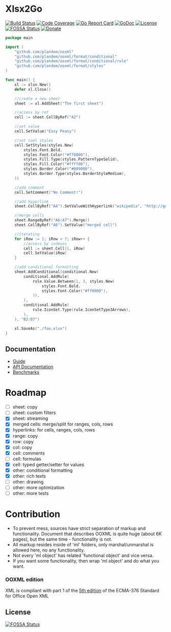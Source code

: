 # Xlsx2Go
[![Build Status](https://travis-ci.org/plandem/xlsx.svg?branch=master)](https://travis-ci.org/plandem/xlsx)
[![Code Coverage](https://codecov.io/gh/plandem/xlsx/branch/master/graph/badge.svg)](https://codecov.io/gh/plandem/xlsx) 
[![Go Report Card](https://goreportcard.com/badge/github.com/plandem/ooxml)](https://goreportcard.com/report/github.com/plandem/ooxml)
[![GoDoc](https://godoc.org/github.com/plandem/ooxml?status.svg)](https://godoc.org/github.com/plandem/ooxml)
[![License](http://img.shields.io/badge/license-MIT-red.svg?style=flat)](https://raw.githubusercontent.com/plandem/ooxml/master/LICENSE) 
[![FOSSA Status](https://app.fossa.io/api/projects/git%2Bgithub.com%2Fplandem%2Fxlsx.svg?type=shield)](https://app.fossa.io/projects/git%2Bgithub.com%2Fplandem%2Fxlsx?ref=badge_shield)
[![Donate](https://img.shields.io/badge/Donate-PayPal-green.svg)](https://www.paypal.me/gayvoronsky)

```go
package main

import (
	"github.com/plandem/ooxml"
	"github.com/plandem/ooxml/format/conditional"
	"github.com/plandem/ooxml/format/conditional/rule"
	"github.com/plandem/ooxml/format/styles"
)

func main() {
	xl := xlsx.New()
	defer xl.Close()

	//create a new sheet
	sheet := xl.AddSheet("The first sheet")

	//access by ref
	cell := sheet.CellByRef("A2")

	//set value
	cell.SetValue("Easy Peasy")

	//set cool styles
	cell.SetStyles(styles.New(
		styles.Font.Bold,
		styles.Font.Color("#ff0000"),
		styles.Fill.Type(styles.PatternTypeSolid),
		styles.Fill.Color("#ffff00"),
		styles.Border.Color("#009000"),
		styles.Border.Type(styles.BorderStyleMedium),
	))

	//add comment
	cell.SetComment("No Comment!")

	//add hyperlink
	sheet.CellByRef("A4").SetValueWithHyperlink("wikipedia", "http://google.com")

	//merge cells
	sheet.RangeByRef("A6:A7").Merge()
	sheet.CellByRef("A6").SetValue("merged cell")

	//iterating
	for iRow := 1; iRow < 7; iRow++ {
		//access by indexes
		cell := sheet.Cell(1, iRow)
		cell.SetValue(iRow)
	}

	//add conditional formatting
	sheet.AddConditional(conditional.New(
		conditional.AddRule(
			rule.Value.Between(1, 3, styles.New(
				styles.Font.Bold,
				styles.Font.Color("#ff0000"),
			)),
		),
		conditional.AddRule(
			rule.IconSet.Type(rule.IconSetType3Arrows),
		),
	), "B2:B7")

	xl.SaveAs("./foo.xlsx")
}
```

## Documentation
* [Guide](https://plandem.github.io/xlsx/)
* [API Documentation](https://godoc.org/github.com/plandem/ooxml)
* [Benchmarks](https://github.com/plandem/ooxml-benchmarks)

# Roadmap
- [ ] sheet: copy
- [ ] sheet: custom filters
- [x] sheet: streaming
- [x] merged cells: merge/split for ranges, cols, rows
- [x] hyperlinks: for cells, ranges, cols, rows
- [x] range: copy
- [x] row: copy
- [x] col: copy
- [x] cell: comments
- [ ] cell: formulas
- [x] cell: typed getter/setter for values
- [x] other: conditional formatting
- [x] other: rich texts
- [ ] other: drawing
- [ ] other: more optimization
- [ ] other: more tests

# Contribution 
- To prevent mess, sources have strict separation of markup and functionality. Document that describes OOXML is quite huge (about 6K pages), but the same time - functionality is not.
- All markup resides inside of 'ml' folders, only marshal/unmarshal is allowed here, no any functionality.
- Not every 'ml object' has related 'functional object' and vice versa.
- If you want some functionality, then wrap 'ml object' and do what you want.

### OOXML edition
XML is compliant with part 1 of the [5th edition](http://www.ecma-international.org/publications/standards/Ecma-376.htm) of the ECMA-376 Standard for Office Open XML

## License
[![FOSSA Status](https://app.fossa.io/api/projects/git%2Bgithub.com%2Fplandem%2Fxlsx.svg?type=large)](https://app.fossa.io/projects/git%2Bgithub.com%2Fplandem%2Fxlsx?ref=badge_large)
